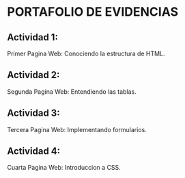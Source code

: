# PORTAFOLIO DE EVIDENCIAS

## Actividad 1:

Primer Pagina Web: Conociendo la estructura de HTML.

## Actividad 2:

Segunda Pagina Web: Entendiendo las tablas.

## Actividad 3:

Tercera Pagina Web: Implementando formularios.

## Actividad 4:

Cuarta Pagina Web: Introduccion a CSS.
